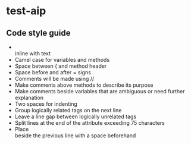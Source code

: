 # test-aip

## Code style guide
* <br> inline with text
*	Camel case for variables and methods
*	Space between { and method header
*	Space before and after = signs
*	Comments will be made using //
*	Make comments above methods to describe its purpose
*	Make comments beside variables that are ambiguous or need further explanation
*	Two spaces for indenting
*	Group logically related tags on the next line
*	Leave a line gap between logically unrelated tags
*	Split lines at the end of the attribute exceeding 75 characters
*	Place <br> beside the previous line with a space beforehand
